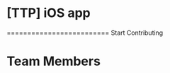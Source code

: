 # [TTP] iOS app


=========================
Start Contributing 



Team Members 
=========================
